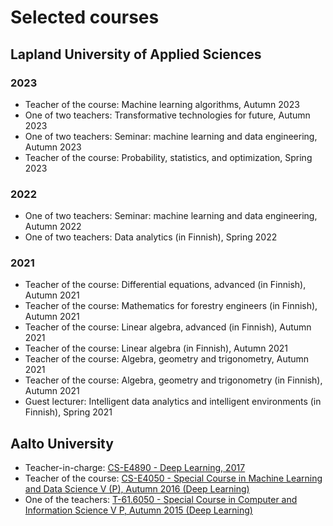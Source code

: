# Selected courses

## Lapland University of Applied Sciences

### 2023

* Teacher of the course: Machine learning algorithms, Autumn 2023
* One of two teachers: Transformative technologies for future, Autumn 2023
* One of two teachers: Seminar: machine learning and data engineering, Autumn 2023
* Teacher of the course: Probability, statistics, and optimization, Spring 2023

### 2022
* One of two teachers: Seminar: machine learning and data engineering, Autumn 2022
* One of two teachers: Data analytics (in Finnish), Spring 2022

### 2021

* Teacher of the course: Differential equations, advanced (in Finnish), Autumn 2021
* Teacher of the course: Mathematics for forestry engineers (in Finnish), Autumn 2021
* Teacher of the course: Linear algebra, advanced (in Finnish), Autumn 2021
* Teacher of the course: Linear algebra (in Finnish), Autumn 2021
* Teacher of the course: Algebra, geometry and trigonometry, Autumn 2021   
* Teacher of the course: Algebra, geometry and trigonometry (in Finnish), Autumn 2021
* Guest lecturer: Intelligent data analytics and intelligent environments (in Finnish), Spring 2021

## Aalto University

* Teacher-in-charge: <a href="https://mycourses.aalto.fi/course/view.php?id=16963">CS-E4890 - Deep Learning, 2017</a>
* Teacher of the course: <a href="https://mycourses.aalto.fi/course/view.php?id=15054">CS-E4050 - Special Course in Machine Learning and Data Science V (P), Autumn 2016 (Deep Learning)</a>   
* One of the teachers: <a href="https://mycourses.aalto.fi/course/view.php?id=8861">T-61.6050 - Special Course in Computer and Information Science V P, Autumn 2015 (Deep Learning)</a>
